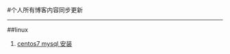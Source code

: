 #个人所有博客内容同步更新

---
##linux
1. [centos7 mysql 安装](https://github.com/bluefeng/blog/blob/master/linux/centos7_mysql_%E5%AE%89%E8%A3%85.md)